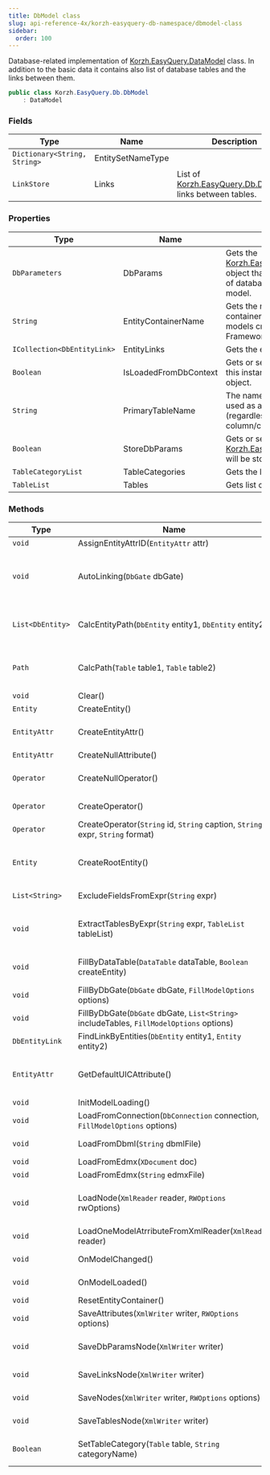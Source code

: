 ```yaml
---
title: DbModel class
slug: api-reference-4x/korzh-easyquery-db-namespace/dbmodel-class
sidebar:
  order: 100
---
```


Database-related implementation of [Korzh.EasyQuery.DataModel](///////////////easyquery/docs/api-reference-4x/korzh-easyquery-namespace/datamodel-class) class.  In addition to the basic data it contains also list of database tables and the links between them.
```csharp
public class Korzh.EasyQuery.Db.DbModel
    : DataModel

```

### Fields

| Type | Name | Description | 
| --- | --- | --- | 
| `Dictionary<String, String>` | EntitySetNameType |  | 
| `LinkStore` | Links | List of [Korzh.EasyQuery.Db.DbModel](///////////////easyquery/docs/api-reference-4x/korzh-easyquery-db-namespace/dbmodel-class) links between tables. | 


### Properties

| Type | Name | Description | 
| --- | --- | --- | 
| `DbParameters` | DbParams | Gets the [Korzh.EasyQuery.Db.DbParameters](///////////////easyquery/docs/api-reference-4x/korzh-easyquery-db-namespace/dbparameters-class) object that represents different options of database linked with current data model. | 
| `String` | EntityContainerName | Gets the name of the default entity container. This value is used for the models created from EDMX files (Entity Framework models) | 
| `ICollection<DbEntityLink>` | EntityLinks | Gets the entity links. | 
| `Boolean` | IsLoadedFromDbContext | Gets or sets a value indicating whether this instance is loaded from a DbContext object. | 
| `String` | PrimaryTableName | The name of the primary which will be used as a "root" table for this query (regardless it's used already in any column/condition or not) | 
| `Boolean` | StoreDbParams | Gets or sets a value indicating whether [Korzh.EasyQuery.Db.DbModel.DbParams](///////////////easyquery/docs/api-reference-4x/korzh-easyquery-db-namespace/dbmodel-class) will be store in data model definition file. | 
| `TableCategoryList` | TableCategories | Gets the list of table categories. | 
| `TableList` | Tables | Gets list of data model tables. | 


### Methods

| Type | Name | Description | 
| --- | --- | --- | 
| `void` | AssignEntityAttrID(`EntityAttr` attr) | Assigns the default ID for entity attribute. | 
| `void` | AutoLinking(`DbGate` dbGate) | This procedure finds the links between tables listed in the model (based on field names and types) and then add found links into the [Korzh.EasyQuery.Db.DbModel.Links](///////////////easyquery/docs/api-reference-4x/korzh-easyquery-db-namespace/dbmodel-class) list. | 
| `List<DbEntity>` | CalcEntityPath(`DbEntity` entity1, `DbEntity` entity2) | Finds a path between two entities and return it to caller as list of Enityt objects.  Returns null if there is no any path between specified entities. | 
| `Path` | CalcPath(`Table` table1, `Table` table2) | CalcPath method finds a path between tables and return it to caller or  returns null if there is no any path between specified tables. | 
| `void` | Clear() | Clears this instance. | 
| `Entity` | CreateEntity() | Creates the entity. | 
| `EntityAttr` | CreateEntityAttr() | Creates the entity attribute. Used for creating entity attributes while building the model | 
| `EntityAttr` | CreateNullAttribute() | Creates the null attribute. | 
| `Operator` | CreateNullOperator() | Creates the 'null' operator - a special operator which is used when a real operator can't be found (e.g. wrong ID) | 
| `Operator` | CreateOperator() | Creates the operator. Used for creating objects while building the model | 
| `Operator` | CreateOperator(`String` id, `String` caption, `String` expr, `String` format) | Creates the operator. Used for creating objects while building the model | 
| `Entity` | CreateRootEntity() | Creates the root entity.  This method can be overriden in descendant classes to retrun the object of appropriate class (e.g. DbEntity). | 
| `List<String>` | ExcludeFieldsFromExpr(`String` expr) | Excludes field references from some SQL expression. | 
| `void` | ExtractTablesByExpr(`String` expr, `TableList` tableList) | Extracts all tables used in some SQL expression (like Table1.FieldName1 + Table2.FieldName2) and add them into tableList. | 
| `void` | FillByDataTable(`DataTable` dataTable, `Boolean` createEntity) | Fills the [Korzh.EasyQuery.Db.DbModel](///////////////easyquery/docs/api-reference-4x/korzh-easyquery-db-namespace/dbmodel-class) by database table represented by `System.Data.DataTable` object. | 
| `void` | FillByDbGate(`DbGate` dbGate, `FillModelOptions` options) | Fills the model by database gate. | 
| `void` | FillByDbGate(`DbGate` dbGate, `List<String>` includeTables, `FillModelOptions` options) | Fills the model by database gate. | 
| `DbEntityLink` | FindLinkByEntities(`DbEntity` entity1, `Entity` entity2) | Finds the link by 2 entities. | 
| `EntityAttr` | GetDefaultUICAttribute() | Returns the first attribute in the Root entity with UseInConditions set to true.  This attribute is shown by default for new condition. | 
| `void` | InitModelLoading() | Inits the model loading. | 
| `void` | LoadFromConnection(`DbConnection` connection, `FillModelOptions` options) | Populates model by information from database connection. | 
| `void` | LoadFromDbml(`String` dbmlFile) | Loads the model from DBML file (Entity Framework model format). | 
| `void` | LoadFromEdmx(`XDocument` doc) | Loads model from EDMX document. | 
| `void` | LoadFromEdmx(`String` edmxFile) | Loads model from EDMX document. | 
| `void` | LoadNode(`XmlReader` reader, `RWOptions` rwOptions) | Loads the root node of the model. Can be overriden for loading additional root nodes in [Korzh.EasyQuery.DataModel](///////////////easyquery/docs/api-reference-4x/korzh-easyquery-namespace/datamodel-class)'s descendants | 
| `void` | LoadOneModelAtrributeFromXmlReader(`XmlReader` reader) | Loads one data model's attribute from the main XML node (DataModel) | 
| `void` | OnModelChanged() | Called after the model has been changed. | 
| `void` | OnModelLoaded() | Called after the model has been loaded from some file or string. | 
| `void` | ResetEntityContainer() |  | 
| `void` | SaveAttributes(`XmlWriter` writer, `RWOptions` options) | Saves the attributes of the model. Can be overriden for storing additional attributes | 
| `void` | SaveDbParamsNode(`XmlWriter` writer) | Saves the [Korzh.EasyQuery.Db.DbModel.DbParams](///////////////easyquery/docs/api-reference-4x/korzh-easyquery-db-namespace/dbmodel-class) node. | 
| `void` | SaveLinksNode(`XmlWriter` writer) | Saves links using `System.Xml.XmlWriter` object. | 
| `void` | SaveNodes(`XmlWriter` writer, `RWOptions` options) | Saves the root nodes of the model. Can be overriden for storing additional nodes | 
| `void` | SaveTablesNode(`XmlWriter` writer) | Saves tables using `System.Xml.XmlWriter` object. | 
| `Boolean` | SetTableCategory(`Table` table, `String` categoryName) | Sets the category of the table. Creates a new category if the specified one does not exist yet. |
